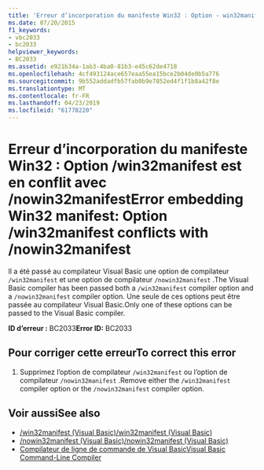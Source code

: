 ```yaml
---
title: 'Erreur d’incorporation du manifeste Win32 : Option - win32manifest est en conflit avec - nowin32manifest'
ms.date: 07/20/2015
f1_keywords:
- vbc2033
- bc2033
helpviewer_keywords:
- BC2033
ms.assetid: e921b34a-1ab3-4ba0-81b3-e45c62de4718
ms.openlocfilehash: 4cf493124ace657eaa55ea15bce2b04de0b5a776
ms.sourcegitcommit: 9b552addadfb57fab0b9e7852ed4f1f1b8a42f8e
ms.translationtype: MT
ms.contentlocale: fr-FR
ms.lasthandoff: 04/23/2019
ms.locfileid: "61778220"
---
```

# <a name="error-embedding-win32-manifest-option-win32manifest-conflicts-with-nowin32manifest"></a><span data-ttu-id="5feaa-102">Erreur d’incorporation du manifeste Win32 : Option /win32manifest est en conflit avec /nowin32manifest</span><span class="sxs-lookup"><span data-stu-id="5feaa-102">Error embedding Win32 manifest: Option /win32manifest conflicts with /nowin32manifest</span></span>
<span data-ttu-id="5feaa-103">Il a été passé au compilateur Visual Basic une option de compilateur `/win32manifest` et une option de compilateur `/nowin32manifest` .</span><span class="sxs-lookup"><span data-stu-id="5feaa-103">The Visual Basic compiler has been passed both a `/win32manifest` compiler option and a `/nowin32manifest` compiler option.</span></span> <span data-ttu-id="5feaa-104">Une seule de ces options peut être passée au compilateur Visual Basic.</span><span class="sxs-lookup"><span data-stu-id="5feaa-104">Only one of these options can be passed to the Visual Basic compiler.</span></span>  
  
 <span data-ttu-id="5feaa-105">**ID d’erreur :** BC2033</span><span class="sxs-lookup"><span data-stu-id="5feaa-105">**Error ID:** BC2033</span></span>  
  
## <a name="to-correct-this-error"></a><span data-ttu-id="5feaa-106">Pour corriger cette erreur</span><span class="sxs-lookup"><span data-stu-id="5feaa-106">To correct this error</span></span>  
  
1. <span data-ttu-id="5feaa-107">Supprimez l’option de compilateur `/win32manifest` ou l’option de compilateur `/nowin32manifest` .</span><span class="sxs-lookup"><span data-stu-id="5feaa-107">Remove either the `/win32manifest` compiler option or the `/nowin32manifest` compiler option.</span></span>  
  
## <a name="see-also"></a><span data-ttu-id="5feaa-108">Voir aussi</span><span class="sxs-lookup"><span data-stu-id="5feaa-108">See also</span></span>

- [<span data-ttu-id="5feaa-109">/win32manifest (Visual Basic)</span><span class="sxs-lookup"><span data-stu-id="5feaa-109">/win32manifest (Visual Basic)</span></span>](../../visual-basic/reference/command-line-compiler/win32manifest.md)
- [<span data-ttu-id="5feaa-110">/nowin32manifest (Visual Basic)</span><span class="sxs-lookup"><span data-stu-id="5feaa-110">/nowin32manifest (Visual Basic)</span></span>](../../visual-basic/reference/command-line-compiler/nowin32manifest.md)
- [<span data-ttu-id="5feaa-111">Compilateur de ligne de commande de Visual Basic</span><span class="sxs-lookup"><span data-stu-id="5feaa-111">Visual Basic Command-Line Compiler</span></span>](../../visual-basic/reference/command-line-compiler/index.md)
